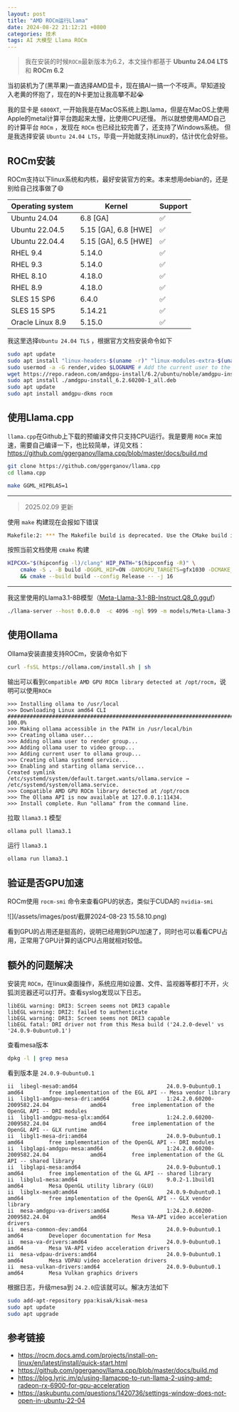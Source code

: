 ```yaml
---
layout: post
title: "AMD ROCm运行Llama"
date: 2024-08-22 21:12:21 +0800
categories: 技术
tags: AI 大模型 Llama ROCm
---
```


> 我在安装的时候`ROCm`最新版本为6.2，本文操作都基于 **Ubuntu 24.04 LTS** 和 **ROCm 6.2**

当初装机为了(黑苹果)一直选择AMD显卡，现在搞AI一搞一个不吱声。早知道投入老黄的怀抱了，现在的N卡更加让我高攀不起😭

我的显卡是 `6800XT`, 一开始我是在MacOS系统上跑Llama，但是在MacOS上使用Apple的metal计算平台跑起来太慢，比使用CPU还慢。
所以就想使用AMD自己的计算平台 `ROCm` ，发现在 `ROCm` 也已经比较完善了，还支持了Windows系统。
但是我选择安装 `Ubuntu 24.04 LTS`，毕竟一开始就支持Linux的，估计优化会好些。

## **ROCm安装**

ROCm支持以下linux系统和内核，最好安装官方的来。本来想用debian的，还是别给自己找事做了😄

| Operating system | Kernel | Support |
|----|----|----|
| Ubuntu 24.04 | 6.8 \[GA\] | ✅ |
| Ubuntu 22.04.5 | 5.15 \[GA\], 6.8 \[HWE\] | ✅  |
| Ubuntu 22.04.4 | 5.15 \[GA\], 6.5 \[HWE\] | ✅ |
| RHEL 9.4 | 5.14.0 | ✅ |
| RHEL 9.3 | 5.14.0 | ✅ |
| RHEL 8.10 | 4.18.0 | ✅ |
| RHEL 8.9 | 4.18.0 | ✅ |
| SLES 15 SP6 | 6.4.0 | ✅ |
| SLES 15 SP5 | 5.14.21 | ✅ |
| Oracle Linux 8.9 | 5.15.0 | ✅  |

我这里选择`Ubuntu 24.04 TLS` ，根据官方文档安装命令如下

```bash
sudo apt update
sudo apt install "linux-headers-$(uname -r)" "linux-modules-extra-$(uname -r)"
sudo usermod -a -G render,video $LOGNAME # Add the current user to the render and video groups
wget https://repo.radeon.com/amdgpu-install/6.2/ubuntu/noble/amdgpu-install_6.2.60200-1_all.deb
sudo apt install ./amdgpu-install_6.2.60200-1_all.deb
sudo apt update
sudo apt install amdgpu-dkms rocm
```

## **使用Llama.cpp**

`llama.cpp`在Github上下载的预编译文件只支持CPU运行。我是要用 `ROCm` 来加速，需要自己编译一下，也比较简单，详见文档：<https://github.com/ggerganov/llama.cpp/blob/master/docs/build.md>

```bash
git clone https://github.com/ggerganov/llama.cpp
cd llama.cpp

make GGML_HIPBLAS=1
```

---

> 2025.02.09 更新 

使用 `make` 构建现在会报如下错误

```bash
Makefile:2: *** The Makefile build is deprecated. Use the CMake build instead. For more details, see https://github.com/ggerganov/llama.cpp/blob/master/docs/build.md.  Stop
```

按照当前文档使用 `cmake` 构建

```bash
HIPCXX="$(hipconfig -l)/clang" HIP_PATH="$(hipconfig -R)" \
    cmake -S . -B build -DGGML_HIP=ON -DAMDGPU_TARGETS=gfx1030 -DCMAKE_BUILD_TYPE=Release \
    && cmake --build build --config Release -- -j 16
```

---

我这里使用的Llama3.1-8B模型（[Meta-Llama-3.1-8B-Instruct.Q8_0.gguf](https://huggingface.co/QuantFactory/Meta-Llama-3.1-8B-Instruct-GGUF)）

```bash
./llama-server --host 0.0.0.0  -c 4096 -ngl 999 -m models/Meta-Llama-3.1-8B-Instruct.Q8_0.gguf
```

## **使用Ollama**

Ollama安装直接支持ROCm，安装命令如下

```bash
curl -fsSL https://ollama.com/install.sh | sh
```

输出可以看到`Compatible AMD GPU ROCm library detected at /opt/rocm`，说明可以使用`ROCm`

```
>>> Installing ollama to /usr/local
>>> Downloading Linux amd64 CLI
######################################################################## 100.0%  
>>> Making ollama accessible in the PATH in /usr/local/bin
>>> Creating ollama user...
>>> Adding ollama user to render group...
>>> Adding ollama user to video group...
>>> Adding current user to ollama group...
>>> Creating ollama systemd service...
>>> Enabling and starting ollama service...
Created symlink /etc/systemd/system/default.target.wants/ollama.service → /etc/systemd/system/ollama.service.
>>> Compatible AMD GPU ROCm library detected at /opt/rocm
>>> The Ollama API is now available at 127.0.0.1:11434.
>>> Install complete. Run "ollama" from the command line.
```

拉取 `llama3.1` 模型

```bash
ollama pull llama3.1
```

运行 `llama3.1` 

```bash
ollama run llama3.1
```

## **验证是否GPU加速**

ROCm使用 `rocm-smi` 命令来查看GPU的状态，类似于CUDA的 `nvidia-smi`

![](/assets/images/post/截屏2024-08-23 15.58.10.png)

看到GPU的占用还是挺高的，说明已经用到GPU加速了，同时也可以看看CPU占用，正常用了GPU计算的话CPU占用就相对较低。

## **额外的问题解决**

安装完 `ROCm`，在linux桌面操作，系统应用如设置、文件、监视器等都打不开，火狐浏览器还可以打开。查看syslog发现以下日志。

```
libEGL warning: DRI3: Screen seems not DRI3 capable
libEGL warning: DRI2: failed to authenticate
libEGL warning: DRI3: Screen seems not DRI3 capable
libEGL fatal: DRI driver not from this Mesa build ('24.2.0-devel' vs '24.0.9-0ubuntu0.1')
```

查看mesa版本

```bash
dpkg -l | grep mesa
```

看到版本是 `24.0.9-0ubuntu0.1`

```
ii  libegl-mesa0:amd64                            24.0.9-0ubuntu0.1                        amd64        free implementation of the EGL API -- Mesa vendor library
ii  libgl1-amdgpu-mesa-dri:amd64                  1:24.2.0.60200-2009582.24.04             amd64        free implementation of the OpenGL API -- DRI modules
ii  libgl1-amdgpu-mesa-glx:amd64                  1:24.2.0.60200-2009582.24.04             amd64        free implementation of the OpenGL API -- GLX runtime
ii  libgl1-mesa-dri:amd64                         24.0.9-0ubuntu0.1                        amd64        free implementation of the OpenGL API -- DRI modules
ii  libglapi-amdgpu-mesa:amd64                    1:24.2.0.60200-2009582.24.04             amd64        free implementation of the GL API -- shared library
ii  libglapi-mesa:amd64                           24.0.9-0ubuntu0.1                        amd64        free implementation of the GL API -- shared library
ii  libglu1-mesa:amd64                            9.0.2-1.1build1                          amd64        Mesa OpenGL utility library (GLU)
ii  libglx-mesa0:amd64                            24.0.9-0ubuntu0.1                        amd64        free implementation of the OpenGL API -- GLX vendor library
ii  mesa-amdgpu-va-drivers:amd64                  1:24.2.0.60200-2009582.24.04             amd64        Mesa VA-API video acceleration drivers
ii  mesa-common-dev:amd64                         24.0.9-0ubuntu0.1                        amd64        Developer documentation for Mesa
ii  mesa-va-drivers:amd64                         24.0.9-0ubuntu0.1                        amd64        Mesa VA-API video acceleration drivers
ii  mesa-vdpau-drivers:amd64                      24.0.9-0ubuntu0.1                        amd64        Mesa VDPAU video acceleration drivers
ii  mesa-vulkan-drivers:amd64                     24.0.9-0ubuntu0.1                        amd64        Mesa Vulkan graphics drivers
```

根据日志，升级mesa到 `24.2.0`应该就可以。解决方法如下

```bash
sudo add-apt-repository ppa:kisak/kisak-mesa
sudo apt update
sudo apt upgrade
```

## **参考链接**

* <https://rocm.docs.amd.com/projects/install-on-linux/en/latest/install/quick-start.html>
* <https://github.com/ggerganov/llama.cpp/blob/master/docs/build.md>
* <https://blog.lyric.im/p/using-llamacpp-to-run-llama-2-using-amd-radeon-rx-6900-for-gpu-acceleration>
* <https://askubuntu.com/questions/1420736/settings-window-does-not-open-in-ubuntu-22-04>
